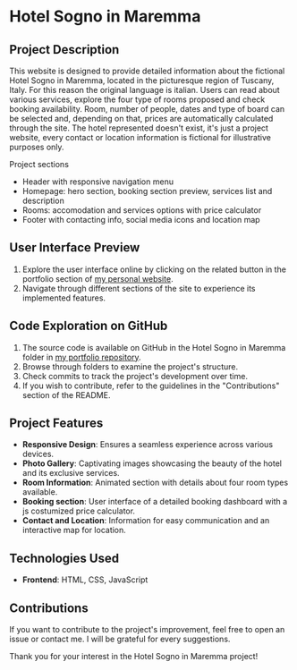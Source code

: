 # Hotel Sogno in Maremma

## Project Description

This website is designed to provide detailed information about the fictional Hotel Sogno in Maremma, located in the picturesque region of Tuscany, Italy. For this reason the original language is italian. Users can read about various services, explore the four type of rooms proposed and check booking availability. Room, number of people, dates and type of board can be selected and, depending on that, prices are automatically calculated through the site. 
The hotel represented doesn't exist, it's just a project website, every contact or location information is fictional for illustrative purposes only.

Project sections
- Header with responsive navigation menu
- Homepage: hero section, booking section preview, services list and description
- Rooms: accomodation and services options with price calculator
- Footer with contacting info, social media icons and location map

## User Interface Preview

1. Explore the user interface online by clicking on the related button in the portfolio section of [my personal website](https://elenazen.it/).
2. Navigate through different sections of the site to experience its implemented features.

## Code Exploration on GitHub

1. The source code is available on GitHub in the Hotel Sogno in Maremma folder in [my portfolio repository](https://github.com/elena563/mywebdev-portfolio).
2. Browse through folders to examine the project's structure.
3. Check commits to track the project's development over time.
4. If you wish to contribute, refer to the guidelines in the "Contributions" section of the README.

## Project Features

- **Responsive Design**: Ensures a seamless experience across various devices.
- **Photo Gallery**: Captivating images showcasing the beauty of the hotel and its exclusive services.
- **Room Information**: Animated section with details about four room types available.
- **Booking section**: User interface of a detailed booking dashboard with a js costumized price calculator.
- **Contact and Location**: Information for easy communication and an interactive map for location.

## Technologies Used

- **Frontend**: HTML, CSS, JavaScript

## Contributions

If you want to contribute to the project's improvement, feel free to open an issue or contact me. I will be grateful for every suggestions.

Thank you for your interest in the Hotel Sogno in Maremma project!





